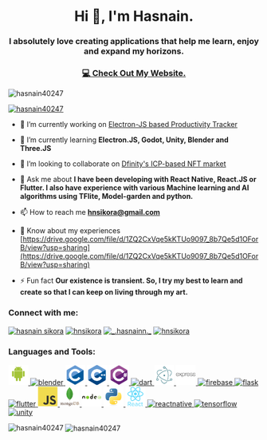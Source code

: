
<h1 align="center">Hi 👋, I'm Hasnain.</h1>
<h3 align="center">I absolutely love creating applications that help me learn, enjoy and expand my horizons.</h3>
<h3 align="center"><a href="https://hasnain-portfolio-hasnain40247.vercel.app/">💻 Check Out My Website.</a></h3>


<p align="left"> <img src="https://komarev.com/ghpvc/?username=hasnain40247&label=Profile%20views&color=0e75b6&style=flat" alt="hasnain40247" /> </p>

<p align="left"> <a href="https://github.com/ryo-ma/github-profile-trophy"><img src="https://github-profile-trophy.vercel.app/?username=hasnain40247" alt="hasnain40247" /></a> </p>

- 🔭 I’m currently working on [Electron-JS based Productivity Tracker](https://github.com/hasnain40247/habity-productivity-markdown-app)

- 🌱 I’m currently learning **Electron.JS, Godot, Unity, Blender and Three.JS**

- 👯 I’m looking to collaborate on [Dfinity's ICP-based NFT market](https://github.com/hasnain40247/NFT-Market-DApp)

- 💬 Ask me about **I have been developing with React Native, React.JS or Flutter. I also have experience with various Machine learning and AI algorithms using TFlite, Model-garden and python.**

- 📫 How to reach me **hnsikora@gmail.com**

- 📄 Know about my experiences [https://drive.google.com/file/d/1ZQ2CxVqe5kKTUo9097_8b7Qe5d1OForB/view?usp=sharing](https://drive.google.com/file/d/1ZQ2CxVqe5kKTUo9097_8b7Qe5d1OForB/view?usp=sharing)

- ⚡ Fun fact **Our existence is transient. So, I try my best to learn and create so that I can keep on living through my art.**

<h3 align="left">Connect with me:</h3>
<p align="left">
<a href="https://linkedin.com/in/hasnain sikora" target="blank"><img align="center" src="https://raw.githubusercontent.com/rahuldkjain/github-profile-readme-generator/master/src/images/icons/Social/linked-in-alt.svg" alt="hasnain sikora" height="30" width="40" /></a>
<a href="https://codesandbox.com/hnsikora" target="blank"><img align="center" src="https://raw.githubusercontent.com/rahuldkjain/github-profile-readme-generator/master/src/images/icons/Social/codesandbox.svg" alt="hnsikora" height="30" width="40" /></a>
<a href="https://instagram.com/_.hasnainn._" target="blank"><img align="center" src="https://raw.githubusercontent.com/rahuldkjain/github-profile-readme-generator/master/src/images/icons/Social/instagram.svg" alt="_.hasnainn._" height="30" width="40" /></a>
<a href="https://www.leetcode.com/hnsikora" target="blank"><img align="center" src="https://raw.githubusercontent.com/rahuldkjain/github-profile-readme-generator/master/src/images/icons/Social/leet-code.svg" alt="hnsikora" height="30" width="40" /></a>
</p>

<h3 align="left">Languages and Tools:</h3>
<p align="left"> <a href="https://developer.android.com" target="_blank" rel="noreferrer"> <img src="https://raw.githubusercontent.com/devicons/devicon/master/icons/android/android-original-wordmark.svg" alt="android" width="40" height="40"/> </a> <a href="https://www.blender.org/" target="_blank" rel="noreferrer"> <img src="https://download.blender.org/branding/community/blender_community_badge_white.svg" alt="blender" width="40" height="40"/> </a> <a href="https://www.cprogramming.com/" target="_blank" rel="noreferrer"> <img src="https://raw.githubusercontent.com/devicons/devicon/master/icons/c/c-original.svg" alt="c" width="40" height="40"/> </a> <a href="https://www.w3schools.com/cpp/" target="_blank" rel="noreferrer"> <img src="https://raw.githubusercontent.com/devicons/devicon/master/icons/cplusplus/cplusplus-original.svg" alt="cplusplus" width="40" height="40"/> </a> <a href="https://www.w3schools.com/cs/" target="_blank" rel="noreferrer"> <img src="https://raw.githubusercontent.com/devicons/devicon/master/icons/csharp/csharp-original.svg" alt="csharp" width="40" height="40"/> </a> <a href="https://dart.dev" target="_blank" rel="noreferrer"> <img src="https://www.vectorlogo.zone/logos/dartlang/dartlang-icon.svg" alt="dart" width="40" height="40"/> </a> <a href="https://www.electronjs.org" target="_blank" rel="noreferrer"> <img src="https://raw.githubusercontent.com/devicons/devicon/master/icons/electron/electron-original.svg" alt="electron" width="40" height="40"/> </a> <a href="https://expressjs.com" target="_blank" rel="noreferrer"> <img src="https://raw.githubusercontent.com/devicons/devicon/master/icons/express/express-original-wordmark.svg" alt="express" width="40" height="40"/> </a> <a href="https://firebase.google.com/" target="_blank" rel="noreferrer"> <img src="https://www.vectorlogo.zone/logos/firebase/firebase-icon.svg" alt="firebase" width="40" height="40"/> </a> <a href="https://flask.palletsprojects.com/" target="_blank" rel="noreferrer"> <img src="https://www.vectorlogo.zone/logos/pocoo_flask/pocoo_flask-icon.svg" alt="flask" width="40" height="40"/> </a> <a href="https://flutter.dev" target="_blank" rel="noreferrer"> <img src="https://www.vectorlogo.zone/logos/flutterio/flutterio-icon.svg" alt="flutter" width="40" height="40"/> </a> <a href="https://developer.mozilla.org/en-US/docs/Web/JavaScript" target="_blank" rel="noreferrer"> <img src="https://raw.githubusercontent.com/devicons/devicon/master/icons/javascript/javascript-original.svg" alt="javascript" width="40" height="40"/> </a> <a href="https://www.mongodb.com/" target="_blank" rel="noreferrer"> <img src="https://raw.githubusercontent.com/devicons/devicon/master/icons/mongodb/mongodb-original-wordmark.svg" alt="mongodb" width="40" height="40"/> </a> <a href="https://nodejs.org" target="_blank" rel="noreferrer"> <img src="https://raw.githubusercontent.com/devicons/devicon/master/icons/nodejs/nodejs-original-wordmark.svg" alt="nodejs" width="40" height="40"/> </a> <a href="https://www.python.org" target="_blank" rel="noreferrer"> <img src="https://raw.githubusercontent.com/devicons/devicon/master/icons/python/python-original.svg" alt="python" width="40" height="40"/> </a> <a href="https://reactjs.org/" target="_blank" rel="noreferrer"> <img src="https://raw.githubusercontent.com/devicons/devicon/master/icons/react/react-original-wordmark.svg" alt="react" width="40" height="40"/> </a> <a href="https://reactnative.dev/" target="_blank" rel="noreferrer"> <img src="https://reactnative.dev/img/header_logo.svg" alt="reactnative" width="40" height="40"/> </a> <a href="https://www.tensorflow.org" target="_blank" rel="noreferrer"> <img src="https://www.vectorlogo.zone/logos/tensorflow/tensorflow-icon.svg" alt="tensorflow" width="40" height="40"/> </a> <a href="https://unity.com/" target="_blank" rel="noreferrer"> <img src="https://www.vectorlogo.zone/logos/unity3d/unity3d-icon.svg" alt="unity" width="40" height="40"/> </a> </p>

<p><img align="left" src="https://github-readme-stats.vercel.app/api/top-langs?username=hasnain40247&show_icons=true&locale=en&layout=compact" alt="hasnain40247" /></p>

<p>&nbsp;<img align="center" src="https://github-readme-stats.vercel.app/api?username=hasnain40247&show_icons=true&locale=en" alt="hasnain40247" /></p>

